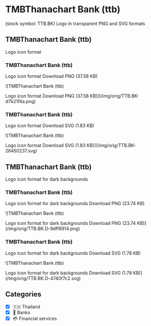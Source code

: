 # TMBThanachart Bank (ttb)

 (stock symbol: TTB.BK) Logo in transparent PNG and SVG formats

## TMBThanachart Bank (ttb)

 Logo icon format

### TMBThanachart Bank (ttb)

 Logo icon format Download PNG (37.58 KB)

![TMBThanachart Bank (ttb)

 Logo icon format Download PNG (37.58 KB)](/img/orig/TTB.BK-d7b21f4a.png)

### TMBThanachart Bank (ttb)

 Logo icon format Download SVG (1.83 KB)

![TMBThanachart Bank (ttb)

 Logo icon format Download SVG (1.83 KB)](/img/orig/TTB.BK-26450237.svg)

## TMBThanachart Bank (ttb)

 Logo icon format for dark backgrounds

### TMBThanachart Bank (ttb)

 Logo icon format for dark backgrounds Download PNG (23.74 KB)

![TMBThanachart Bank (ttb)

 Logo icon format for dark backgrounds Download PNG (23.74 KB)](/img/orig/TTB.BK.D-9dff8914.png)

### TMBThanachart Bank (ttb)

 Logo icon format for dark backgrounds Download SVG (1.78 KB)

![TMBThanachart Bank (ttb)

 Logo icon format for dark backgrounds Download SVG (1.78 KB)](/img/orig/TTB.BK.D-4740f7c2.svg)



## Categories
- [x] 🇹🇭 Thailand
- [x] 🏦 Banks
- [x] 💳 Financial services
